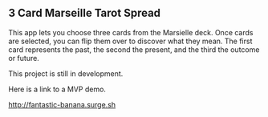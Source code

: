 ## 3 Card Marseille Tarot Spread

This app lets you choose three cards from the Marsielle deck. Once cards are selected, you can flip them over to discover what they mean. The first card represents the past, the second the present, and the third the outcome or future.

This project is still in development.

Here is a link to a MVP demo.


http://fantastic-banana.surge.sh